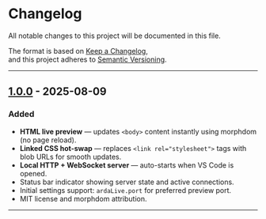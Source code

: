 # Changelog

All notable changes to this project will be documented in this file.

The format is based on [Keep a Changelog](https://keepachangelog.com/en/1.1.0/),  
and this project adheres to [Semantic Versioning](https://semver.org/spec/v2.0.0.html).

---

## [1.0.0] - 2025-08-09
### Added
- **HTML live preview** — updates `<body>` content instantly using morphdom (no page reload).
- **Linked CSS hot-swap** — replaces `<link rel="stylesheet">` tags with blob URLs for smooth updates.
- **Local HTTP + WebSocket server** — auto-starts when VS Code is opened.
- Status bar indicator showing server state and active connections.
- Initial settings support: `ardaLive.port` for preferred preview port.
- MIT license and morphdom attribution.

---

[1.0.0]: https://github.com/tominkoltd/ardalive/releases/tag/v1.0.0
